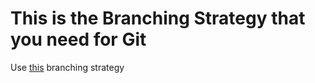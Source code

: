 # This is the Branching Strategy that you need for Git

Use [this](https://nvie.com/posts/a-successful-git-branching-model/) branching strategy
